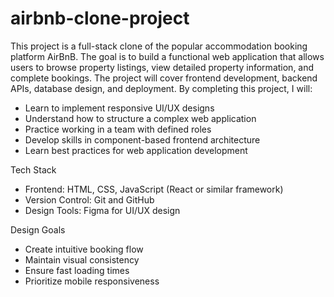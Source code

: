 # airbnb-clone-project
This project is a full-stack clone of the popular accommodation booking platform AirBnB. The goal is to build a functional web application that allows users to browse property listings, view detailed property information, and complete bookings. The project will cover frontend development, backend APIs, database design, and deployment.
By completing this project, I will:

- Learn to implement responsive UI/UX designs
- Understand how to structure a complex web application
- Practice working in a team with defined roles
- Develop skills in component-based frontend architecture
- Learn best practices for web application development

Tech Stack
- Frontend: HTML, CSS, JavaScript (React or similar framework)
- Version Control: Git and GitHub
- Design Tools: Figma for UI/UX design

Design Goals
- Create intuitive booking flow
- Maintain visual consistency
- Ensure fast loading times
- Prioritize mobile responsiveness

